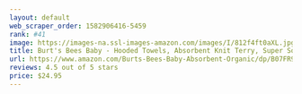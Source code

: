 ```yaml
---
layout: default 
﻿web_scraper_order: 1582906416-5459
rank: #41
image: https://images-na.ssl-images-amazon.com/images/I/812f4ft0aXL.jpg
title: Burt's Bees Baby - Hooded Towels, Absorbent Knit Terry, Super Soft Single Ply, 100% Organic…
url: https://www.amazon.com/Burts-Bees-Baby-Absorbent-Organic/dp/B07FR917ZR/ref=zg_mw_baby-products_41?_encoding=UTF8&psc=1&refRID=H8PZBTHGT35TKAKMD83D
reviews: 4.5 out of 5 stars
price: $24.95 
---
```

